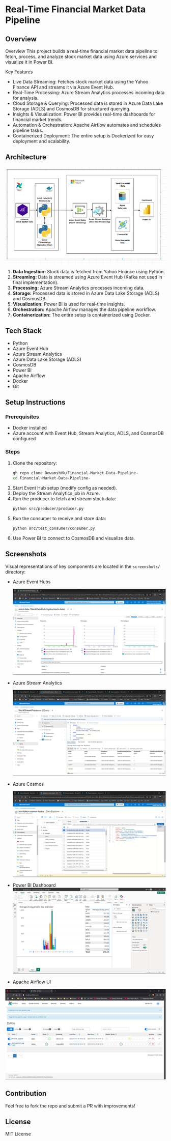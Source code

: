 # Real-Time Financial Market Data Pipeline

## Overview
Overview
This project builds a real-time financial market data pipeline to fetch, process, and analyze stock market data using Azure services and visualize it in Power BI.

Key Features
* Live Data Streaming: Fetches stock market data using the Yahoo Finance API and streams it via Azure Event Hub.
* Real-Time Processing: Azure Stream Analytics processes incoming data for analysis.
* Cloud Storage & Querying: Processed data is stored in Azure Data Lake Storage (ADLS) and CosmosDB for structured querying.
* Insights & Visualization: Power BI provides real-time dashboards for financial market trends.
* Automation & Orchestration: Apache Airflow automates and schedules pipeline tasks.
* Containerized Deployment: The entire setup is Dockerized for easy deployment and scalability.


## Architecture

![Alt text](Architecture.png)


1. **Data Ingestion:** Stock data is fetched from Yahoo Finance using Python.
2. **Streaming:** Data is streamed using Azure Event Hub (Kafka not used in final implementation).
3. **Processing:** Azure Stream Analytics processes incoming data.
4. **Storage:** Processed data is stored in Azure Data Lake Storage (ADLS) and CosmosDB.
5. **Visualization:** Power BI is used for real-time insights.
6. **Orchestration:** Apache Airflow manages the data pipeline workflow.
7. **Containerization:** The entire setup is containerized using Docker.

## Tech Stack
- Python
- Azure Event Hub
- Azure Stream Analytics
- Azure Data Lake Storage (ADLS)
- CosmosDB
- Power BI
- Apache Airflow
- Docker
- Git

## Setup Instructions
### Prerequisites
- Docker installed
- Azure account with Event Hub, Stream Analytics, ADLS, and CosmosDB configured

### Steps
1. Clone the repository:
   ```sh
   gh repo clone DewanshVk/Financial-Market-Data-Pipeline-
   cd Financial-Market-Data-Pipeline-
   ```
2. Start Event Hub setup (modify config as needed).
3. Deploy the Stream Analytics job in Azure.
4. Run the producer to fetch and stream stock data:
   ```sh
   python src/producer/producer.py
   ```
5. Run the consumer to receive and store data:
   ```sh
   python src/test_consumer/consumer.py
   ```
6. Use Power BI to connect to CosmosDB and visualize data.

## Screenshots
Visual representations of key components are located in the `screenshots/` directory:
- Azure Event Hubs
   
   ![Alt text](screenshots/eventhub.png)

- Azure Stream Analytics
   
   ![Alt text](screenshots/Azure_Stream_Analytics_job_topology.png )

- Azure Cosmos 

   ![Alt text](screenshots/Cosmos-Db-data-explorer.png)

- Power BI Dashboard
  ![Alt text](screenshots/PowerBI_Dashboard.png)

- Apache Airflow UI

 ![Alt text](screenshots/Airflow%20UI%20-%20DAGs%20List.png)

## Contribution
Feel free to fork the repo and submit a PR with improvements!

## License
MIT License
